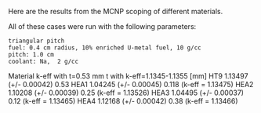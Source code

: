 Here are the results from the MCNP scoping of different materials.

All of these cases were run with the following parameters:

    triangular pitch
    fuel: 0.4 cm radius, 10% enriched U-metal fuel, 10 g/cc
    pitch: 1.0 cm
    coolant: Na,  2 g/cc

Material	k-eff with t=0.53 mm	t with k-eff=1.1345-1.1355 [mm]
HT9		1.13497 (+/- 0.00042)	0.53
HEA1		1.04245 (+/- 0.00045)	0.118 (k-eff = 1.13475)
HEA2		1.10208 (+/- 0.00039)	0.25  (k-eff = 1.13526)
HEA3		1.04495 (+/- 0.00037)	0.12  (k-eff = 1.13465)
HEA4		1.12168 (+/- 0.00042)	0.38  (k-eff = 1.13466)



